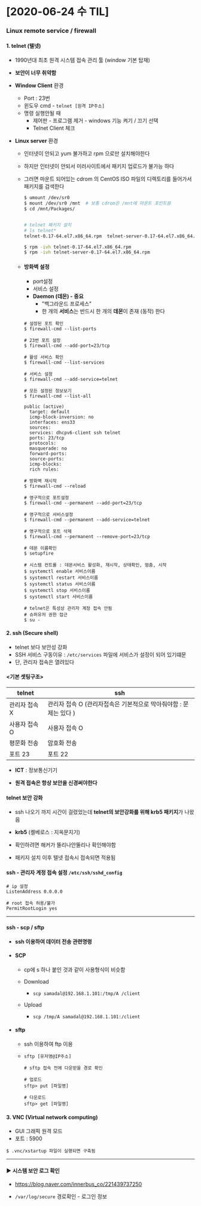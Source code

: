 # [2020-06-24 수 TIL]

### Linux remote service / firewall



#### 1. telnet (텔넷)

- 1990년대 최초 원격 시스템 접속 관리 툴 (window 기본 탑재)
- **보안이 너무 취약함** 

- **Window Client** 환경

  - Port : 23번 
  - 윈도우 cmd - `telnet [원격 IP주소]`
  - 명령 실행안될 때 
    - 제어판 - 프로그램 제거 - windows 기능 켜기 / 끄기 선택 
    - Telnet Client 체크 

- **Linux server** 환경

  - 인터넷이 안되고 yum 불가하고 rpm 으로만 설치해야한다

  - 하지만 인터넷이 안되서 미러사이트에서 패키지 업로드가 불가능 하다 

  - 그러면 마운트 되어있는 cdrom 의 CentOS ISO 파일의 디렉토리를 들어가서 패키지를 검색한다 

    ```sh
    $ umount /dev/sr0 
    $ mount /dev/sr0 /mnt  # 보통 cdrom은 /mnt에 마운트 포인트씀
    $ cd /mnt/Packages/
    
    
    # telnet 패키지 설치
    # ls telnet*
    telnet-0.17-64.el7.x86_64.rpm  telnet-server-0.17-64.el7.x86_64.rpm
    
    $ rpm -ivh telnet-0.17-64.el7.x86_64.rpm
    $ rpm -ivh telnet-server-0.17-64.el7.x86_64.rpm
    
    ```

  - #### **방화벽 설정**

    - port설정
    - 서비스 설정
    - **Daemon (데몬) - 중요**
      - "백그라운드 프로세스"
      - 한 개의 **서비스**는 반드시 한 개의 **데몬**이 존재 (동작) 한다

    ```shell
    # 설정된 포트 확인
    $ firewall-cmd --list-ports
    
    # 23번 포트 설정
    $ firewall-cmd --add-port=23/tcp
    
    # 활성 서비스 확인
    $ firewall-cmd --list-services
    
    # 서비스 설정
    $ firewall-cmd --add-service=telnet
    
    # 모든 설정된 정보보기
    $ firewall-cmd --list-all
    
    public (active)
      target: default
      icmp-block-inversion: no
      interfaces: ens33
      sources: 
      services: dhcpv6-client ssh telnet
      ports: 23/tcp
      protocols: 
      masquerade: no
      forward-ports: 
      source-ports: 
      icmp-blocks: 
      rich rules: 
    
    # 방화벽 재시작
    $ firewall-cmd --reload
    
    # 영구적으로 포트설정
    $ firewall-cmd --permanent --add-port=23/tcp
    
    # 영구적으로 서비스설정 
    $ firewall-cmd --permanent --add-service=telnet
    
    # 영구적으로 포트 삭제
    $ firewall-cmd --permanent --remove-port=23/tcp
    
    # 데몬 이름확인
    $ setupfire
    
    # 시스템 컨트롤 : 데몬서비스 활성화, 재시작, 상태확인, 멈춤, 시작
    $ systemctl enable 서비스이름
    $ systemctl restart 서비스이름 
    $ systemctl status 서비스이름 
    $ systemctl stop 서비스이름
    $ systemctl start 서비스이름 
    
    # telnet은 특성상 관리자 계정 접속 안됨 
    # 슈퍼유저 권한 접근 
    $ su -
    ```



#### 2. ssh (Secure shell)

- telnet 보다 보안성 강화
- SSH 서비스 구동이유 : `/etc/services` 파일에 서비스가 설정이 되어 있기떄문
- 단, 관리자 접속은 열려있다 



#### <기본 셋팅구조>

| telnet        | ssh                                                          |
| ------------- | ------------------------------------------------------------ |
| 관리자 접속 X | 관리자 접속 O (관리자접속은 기본적으로 막아줘야함 : 문제는 있다 ) |
| 사용자 접속 O | 사용자 접속 O                                                |
| 평문화 전송   | 암호화 전송                                                  |
| 포트 23       | 포트 22                                                      |

- **ICT** : 정보통신기기 

- **원격 접속은 항상 보안을 신경써야한다** 



#### telnet 보안 강화 

- ssh 나오기 까지 시간이 걸렸었는데 **telnet의 보안강화를 위해 krb5 패키지**가 나왔음 
- **krb5** (켈베로스 : 지옥문지기)

- 확인하려면 해커가 뚤리나안뚤리나 확인해야함 
- 패키지 설치 이후 텔넷 접속시 접속되면 적용됨



#### ssh - 관리자 계정 접속 설정 `/etc/ssh/sshd_config `

```shell
# ip 설정
ListenAddress 0.0.0.0

# root 접속 허용/불가
PermitRootLogin yes
```

***

#### ssh - scp / sftp

- **ssh 이용하여  데이터 전송 관련명령**

- #### SCP  

  -  cp에 s 하나 붙인 것과 같이 사용형식이 비슷함

  - Download

    - `scp samadal@192.168.1.101:/tmp/A /client`   

  - Upload

    - `scp /tmp/A samadal@192.168.1.101:/client`   

      

- #### sftp

  - ssh 이용하여 ftp 이용 

  - `sftp [유저명@IP주소] `

    ```shell
    # sftp 접속 전에 다운받을 경로 확인
    
    # 업로드
    sftp> put [파일명]   
    
    # 다운로드
    sftp> get [파일명]
    ```



#### 3. VNC (Virtual network computing)

- GUI  그래픽 원격 모드
- 포트 : 5900

```shell
$ .vnc/xstartup 파일이 실행되면 구축됨 
```







***



#### ▶ 시스템 보안 로그 확인

- https://blog.naver.com/innerbus_co/221439737250

- `/var/log/secure` 경로확인 - 로그인 정보 

